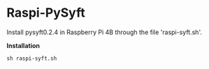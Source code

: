 # Raspi-PySyft

Install pysyft0.2.4 in Raspberry Pi 4B through the file 'raspi-syft.sh'.

**Installation**

```shell
sh raspi-syft.sh
```

